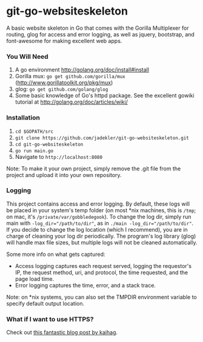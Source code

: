 git-go-websiteskeleton
===============

A basic website skeleton in Go that comes with the Gorilla
Multiplexer for routing, glog for access and error logging, as well as jquery, bootstrap,
and font-awesome for making excellent web apps.

### You Will Need ###
1. A go environment http://golang.org/doc/install#install
2. Gorilla mux: `go get github.com/gorilla/mux` (http://www.gorillatoolkit.org/pkg/mux)
3. glog: `go get github.com/golang/glog`
4. Some basic knowledge of Go's httpd package. See the excellent gowiki tutorial at
http://golang.org/doc/articles/wiki/

### Installation ###
1. `cd $GOPATH/src`
2. `git clone https://github.com/jadekler/git-go-websiteskeleton.git`
3. `cd git-go-websiteskeleton`
4. `go run main.go`
5. Navigate to `http://localhost:8080`

Note: To make it your own project, simply remove the .git file from the project and
upload it into your own repository.

### Logging ###
This project contains access and error logging. By default, these logs will be placed in
your system's temp folder (on most *nix machines, this is `/tmp`; on mac, it's
`/private/var/gobbledegook`). To change the log dir, simply run main with
`-log_dir="/path/to/dir"`, as in `./main -log_dir="/path/to/dir"`. If you decide to
change the log location (which I recommend), you are in charge of cleaning your log dir
periodically. The program's log library (glog) will handle max file sizes, but multiple
logs will not be cleaned automatically.

Some more info on what gets captured:
- Access logging captures each request served, logging the requestor's IP, the request
method, uri, and protocol, the time
requested, and the page load time.
- Error logging captures the time, error, and a stack trace.

Note: on *nix systems, you can also set the TMPDIR environment variable to specify default
output location.

### What if I want to use HTTPS? 
Check out [this fantastic blog post by kaihag](http://www.kaihag.com/https-and-go/).
